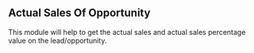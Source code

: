 Actual Sales Of Opportunity
---------------------------

This module will help to get the actual sales and actual sales percentage value on the lead/opportunity.
